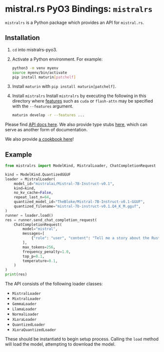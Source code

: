 # mistral.rs PyO3 Bindings: `mistralrs`

`mistralrs` is a Python package which provides an API for `mistral.rs`.

## Installation
1) `cd` into mistralrs-pyo3.

2) Activate a Python environment. For example:

    ```bash
    python3 -m venv myenv
    source myenv/bin/activate
    pip install maturin[patchelf]
    ```

3) Install `maturin` with `pip install maturin[patchelf]`.

4) Install `mistralrs`
    Install `mistralrs` by executing the following in this directory where [features](../README.md#building-for-gpu-metal-or-enabling-other-features) such as `cuda` or `flash-attn` may be specified with the `--features` argument.

    ```bash
    maturin develop -r --features ...
    ```

Please find [API docs here](API.md). We also provide type stubs [here](mistralrs.pyi), which can serve as another form of documentation.

We also provide [a cookbook here](../examples/python/cookbook.ipynb)!

## Example
```python
from mistralrs import ModelKind, MistralLoader, ChatCompletionRequest

kind = ModelKind.QuantizedGGUF
loader = MistralLoader(
    model_id="mistralai/Mistral-7B-Instruct-v0.1",
    kind=kind,
    no_kv_cache=False,
    repeat_last_n=64,
    quantized_model_id="TheBloke/Mistral-7B-Instruct-v0.1-GGUF",
    quantized_filename="mistral-7b-instruct-v0.1.Q4_K_M.gguf",
)
runner = loader.load()
res = runner.send_chat_completion_request(
    ChatCompletionRequest(
        model="mistral",
        messages=[
            {"role": "user", "content": "Tell me a story about the Rust type system."}
        ],
        max_tokens=256,
        frequency_penalty=1.0,
        top_p=0.1,
        temperature=0.1,
    )
)
print(res)
```

The API consists of the following loader classes:
- `MistralLoader`
- `MixtralLoader`
- `GemmaLoader`
- `LlamaLoader`
- `NormalLoader`
- `XLoraLoader`
- `QuantizedLoader`
- `XLoraQuantizedLoader`

These should be instantiatd to begin setup process. Calling the `load` method will load the model, attempting to download the model.